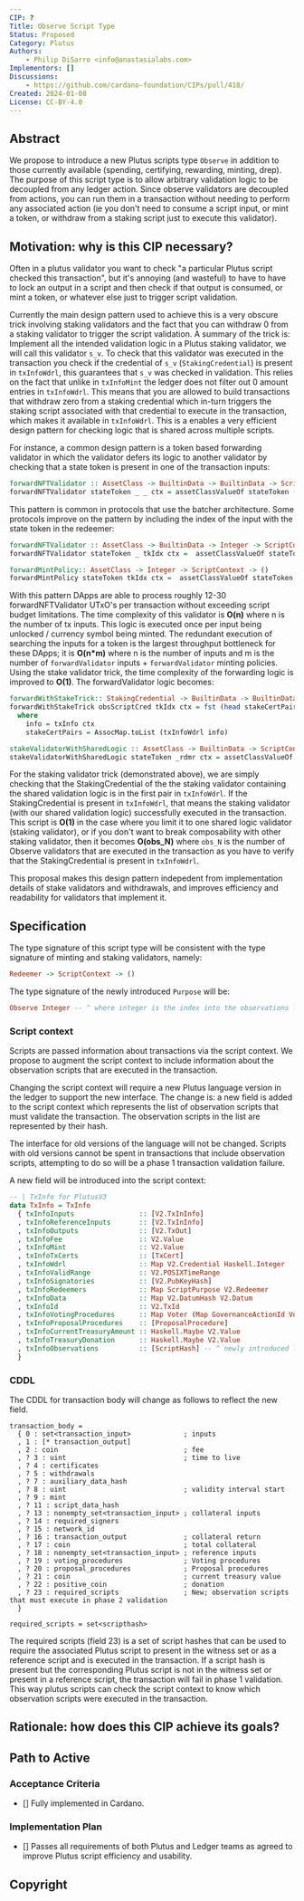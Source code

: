 ```yaml
---
CIP: ?
Title: Observe Script Type
Status: Proposed
Category: Plutus
Authors:
    - Philip DiSarro <info@anastasialabs.com>
Implementors: []
Discussions: 
    - https://github.com/cardano-foundation/CIPs/pull/418/
Created: 2024-01-08
License: CC-BY-4.0
---
```



<!-- Existing categories:

- Meta     | For meta-CIPs which typically serves another category or group of categories.
- Wallets  | For standardisation across wallets (hardware, full-node or light).
- Tokens   | About tokens (fungible or non-fungible) and minting policies in general.
- Metadata | For proposals around metadata (on-chain or off-chain).
- Tools    | A broad category for ecosystem tools not falling into any other category.
- Plutus   | Changes or additions to Plutus
- Ledger   | For proposals regarding the Cardano ledger (including Reward Sharing Schemes)
- Catalyst | For proposals affecting Project Catalyst / the Jörmungandr project

-->

## Abstract
<!-- A short (\~200 word) description of the proposed solution and the technical issue being addressed. -->
We propose to introduce a new Plutus scripts type `Observe` in addition to those currently available (spending, certifying, rewarding, minting, drep). The purpose of this script type is to allow arbitrary validation logic to be decoupled from any ledger action. 
Since observe validators are decoupled from actions, you can run them in a transaction without needing to perform any associated action (ie you don't need to consume a script input, or mint a token, or withdraw from a staking script just to execute this validator). 

## Motivation: why is this CIP necessary?
<!-- A clear explanation that introduces the reason for a proposal, its use cases and stakeholders. If the CIP changes an established design then it must outline design issues that motivate a rework. For complex proposals, authors must write a Cardano Problem Statement (CPS) as defined in CIP-9999 and link to it as the `Motivation`. -->
Often in a plutus validator you want to check "a particular Plutus script checked this transaction", but it's annoying (and wasteful) to have to have to lock an output in a script and then check if that output is consumed, or mint a token, or whatever else just to trigger script validation. 

Currently the main design pattern used to achieve this is a very obscure trick involving staking validators and the fact that you can withdraw 0 from a staking validator to trigger the script validation. A summary of the trick is:
Implement all the intended validation logic in a Plutus staking validator, we will call this validator `s_v`. To check that this validator was executed in the transaction you check if the credential of `s_v` (`StakingCredential`) is present in `txInfoWdrl`, this guarantees that `s_v` was checked in validation. 
This relies on the fact that unlike in `txInfoMint` the ledger does not filter out 0 amount entries in `txInfoWdrl`. This means that you are allowed to build transactions that withdraw zero from a staking credential which in-turn triggers the staking script associated with that credential to execute in the transaction,
which makes it available in `txInfoWdrl`. This is a enables a very efficient design pattern for checking logic that is shared across multiple scripts.

For instance, a common design pattern is a token based forwarding validator in which the validator defers its logic to another validator by checking that a state token is present in one of the transaction inputs:
```haskell
forwardNFTValidator :: AssetClass -> BuiltinData -> BuiltinData -> ScriptContext -> () 
forwardNFTValidator stateToken _ _ ctx = assetClassValueOf stateToken (valueSpent (txInfo ctx)) == 1
```
This pattern is common in protocols that use the batcher architecture. Some protocols improve on the pattern by including the index of the input with the state token in the redeemer:
```haskell
forwardNFTValidator :: AssetClass -> BuiltinData -> Integer -> ScriptContext -> () 
forwardNFTValidator stateToken _ tkIdx ctx =  assetClassValueOf stateToken (txInInfoResolved (elemAt tkIdx (txInfoInputs (txInfo ctx)))) == 1 

forwardMintPolicy:: AssetClass -> Integer -> ScriptContext -> () 
forwardMintPolicy stateToken tkIdx ctx =  assetClassValueOf stateToken (txInInfoResolved (elemAt tkIdx (txInfoInputs (txInfo ctx)))) == 1 
```
With this pattern DApps are able to process roughly 12-30 forwardNFTValidator UTxO's  per transaction without exceeding script budget limitations.
The time complexity of this validator is **O(n)** where n is the number of tx inputs. This logic is executed once per input being unlocked  / currency symbol being minted. 
The redundant execution of searching the inputs for a token is the largest throughput bottleneck for these DApps; it is **O(n*m)** where n is the number of inputs and m is the number of `forwardValidator` inputs + `forwardValidator` minting policies.
Using the stake validator trick, the time complexity of the forwarding logic is improved to **O(1)**. The forwardValidator logic becomes:
```haskell
forwardWithStakeTrick:: StakingCredential -> BuiltinData -> BuiltinData -> ScriptContext -> ()
forwardWithStakeTrick obsScriptCred tkIdx ctx = fst (head stakeCertPairs) == obsScriptCred 
  where 
    info = txInfo ctx 
    stakeCertPairs = AssocMap.toList (txInfoWdrl info)

stakeValidatorWithSharedLogic :: AssetClass -> BuiltinData -> ScriptContext -> () 
stakeValidatorWithSharedLogic stateToken _rdmr ctx = assetClassValueOf stateToken (valueSpent (txInfo ctx)) == 1
```
For the staking validator trick (demonstrated above), we are simply checking that the StakingCredential of the the staking validator containing the shared validation logic is in the first pair in `txInfoWdrl`. If the StakingCredential is present in `txInfoWdrl`, that means the staking validator (with our shared validation logic) successfully executed in the transaction. This script is **O(1)** in the case where you limit it to one shared logic validator (staking validator), or if you don't want to break composability with other staking validator, 
then it becomes **O(obs_N)** where `obs_N` is the number of Observe validators that are executed in the transaction as you have to verify that the StakingCredential is present in `txInfoWdrl`.


This proposal makes this design pattern indepedent from implementation details of stake validators and withdrawals, and improves efficiency and readability for validators that implement it. 

## Specification
<!-- The technical specification should describe the proposed improvement in sufficient technical detail. In particular, it should provide enough information that an implementation can be performed solely on the basis of the design in the CIP. This is necessary to facilitate multiple, interoperable implementations. This must include how the CIP should be versioned. If a proposal defines structure of on-chain data it must include a CDDL schema in it's specification.-->
The type signature of this script type will be consistent with the type signature of minting and staking validators, namely:
```haskell
Redeemer -> ScriptContext -> () 
```

The type signature of the newly introduced `Purpose` will be:
```haskell
Observe Integer -- ^ where integer is the index into the observations list.
```

### Script context

Scripts are passed information about transactions via the script context.
We propose to augment the script context to include information about the observation scripts that are executed in the transaction.

Changing the script context will require a new Plutus language version in the ledger to support the new interface.
The change is: a new field is added to the script context which represents the list of observation scripts that must validate the transaction.
The observation scripts in the list are represented by their hash. 

The interface for old versions of the language will not be changed.
Scripts with old versions cannot be spent in transactions that include observation scripts, attempting to do so will be a phase 1 transaction validation failure.

A new field will be introduced into the script context:

```haskell
-- | TxInfo for PlutusV3
data TxInfo = TxInfo
  { txInfoInputs                :: [V2.TxInInfo]
  , txInfoReferenceInputs       :: [V2.TxInInfo]
  , txInfoOutputs               :: [V2.TxOut]
  , txInfoFee                   :: V2.Value
  , txInfoMint                  :: V2.Value
  , txInfoTxCerts               :: [TxCert]
  , txInfoWdrl                  :: Map V2.Credential Haskell.Integer
  , txInfoValidRange            :: V2.POSIXTimeRange
  , txInfoSignatories           :: [V2.PubKeyHash]
  , txInfoRedeemers             :: Map ScriptPurpose V2.Redeemer
  , txInfoData                  :: Map V2.DatumHash V2.Datum
  , txInfoId                    :: V2.TxId
  , txInfoVotingProcedures      :: Map Voter (Map GovernanceActionId VotingProcedure)
  , txInfoProposalProcedures    :: [ProposalProcedure]
  , txInfoCurrentTreasuryAmount :: Haskell.Maybe V2.Value
  , txInfoTreasuryDonation      :: Haskell.Maybe V2.Value
  , txInfoObservations          :: [ScriptHash] -- ^ newly introduced list of observation scripts that executed in this tx. 
  }
```

### CDDL

The CDDL for transaction body will change as follows to reflect the new field.
```
transaction_body =
  { 0 : set<transaction_input>             ; inputs
  , 1 : [* transaction_output]
  , 2 : coin                               ; fee
  , ? 3 : uint                             ; time to live
  , ? 4 : certificates
  , ? 5 : withdrawals
  , ? 7 : auxiliary_data_hash
  , ? 8 : uint                             ; validity interval start
  , ? 9 : mint
  , ? 11 : script_data_hash
  , ? 13 : nonempty_set<transaction_input> ; collateral inputs
  , ? 14 : required_signers
  , ? 15 : network_id
  , ? 16 : transaction_output              ; collateral return
  , ? 17 : coin                            ; total collateral
  , ? 18 : nonempty_set<transaction_input> ; reference inputs
  , ? 19 : voting_procedures               ; Voting procedures
  , ? 20 : proposal_procedures             ; Proposal procedures
  , ? 21 : coin                            ; current treasury value
  , ? 22 : positive_coin                   ; donation
  , ? 23 : required_scripts                ; New; observation scripts that must execute in phase 2 validation
  }

required_scripts = set<scripthash>
```

The required scripts (field 23) is a set of script hashes that can be used to require the associated Plutus script to present in the witness set or as a reference script and is executed in the transaction. If a script hash is present but the corresponding Plutus script is not in the witness set or present in a reference script, the transaction will fail in phase 1 validation. This way plutus scripts can check the script context to know which observation scripts were executed in the transaction.

## Rationale: how does this CIP achieve its goals?
<!-- The rationale fleshes out the specification by describing what motivated the design and what led to particular design decisions. It should describe alternate designs considered and related work. The rationale should provide evidence of consensus within the community and discuss significant objections or concerns raised during the discussion.

It must also explain how the proposal affects the backward compatibility of existing solutions when applicable. If the proposal responds to a CPS, the 'Rationale' section should explain how it addresses the CPS, and answer any questions that the CPS poses for potential solutions.
-->

## Path to Active

### Acceptance Criteria
<!-- Describes what are the acceptance criteria whereby a proposal becomes 'Active' -->
- [] Fully implemented in Cardano.
      
### Implementation Plan
<!-- A plan to meet those criteria. Or `N/A` if not applicable. -->
- [] Passes all requirements of both Plutus and Ledger teams as agreed to improve Plutus script efficiency and usability.
      
## Copyright
<!-- The CIP must be explicitly licensed under acceptable copyright terms. -->

[CC-BY-4.0]: https://creativecommons.org/licenses/by/4.0/legalcode
[Apache-2.0]: http://www.apache.org/licenses/LICENSE-2.0
